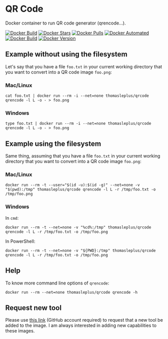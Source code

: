 # QR Code

Docker container to run QR code generator (qrencode...).

[![Docker Build](https://github.com/thomasleplus/docker-qrcode/workflows/Docker/badge.svg)](https://github.com/thomasleplus/docker-qrcode/actions?query=workflow:"Docker")
[![Docker Stars](https://img.shields.io/docker/stars/thomasleplus/qrcode)](https://hub.docker.com/r/thomasleplus/qrcode)
[![Docker Pulls](https://img.shields.io/docker/pulls/thomasleplus/qrcode)](https://hub.docker.com/r/thomasleplus/qrcode)
[![Docker Automated](https://img.shields.io/docker/cloud/automated/thomasleplus/qrcode)](https://hub.docker.com/r/thomasleplus/qrcode)
[![Docker Build](https://img.shields.io/docker/cloud/build/thomasleplus/qrcode)](https://hub.docker.com/r/thomasleplus/qrcode)
[![Docker Version](https://img.shields.io/docker/v/thomasleplus/qrcode?sort=semver)](https://hub.docker.com/r/thomasleplus/qrcode)

## Example without using the filesystem

Let's say that you have a file `foo.txt` in your current working directory that you want to convert into a QR code image `foo.png`:

### Mac/Linux

```
cat foo.txt | docker run --rm -i --net=none thomasleplus/qrcode qrencode -l L -o - > foo.png
```

### Windows

```
type foo.txt | docker run --rm -i --net=none thomasleplus/qrcode qrencode -l L -o - > foo.png
```

## Example using the filesystem

Same thing, assuming that you have a file `foo.txt` in your current working directory that you want to convert into a QR code image `foo.png`:

### Mac/Linux

```
docker run --rm -t --user="$(id -u):$(id -g)" --net=none -v "$(pwd):/tmp" thomasleplus/qrcode qrencode -l L -r /tmp/foo.txt -o /tmp/foo.png
```

### Windows

In `cmd`:

```
docker run --rm -t --net=none -v "%cd%:/tmp" thomasleplus/qrcode qrencode -l L -r /tmp/foo.txt -o /tmp/foo.png
```

In PowerShell:

```
docker run --rm -t --net=none -v "${PWD}:/tmp" thomasleplus/qrcode qrencode -l L -r /tmp/foo.txt -o /tmp/foo.png
```

## Help

To know more command line options of `qrencode`:

```
docker run --rm --net=none thomasleplus/qrcode qrencode -h
```

## Request new tool

Please use [this link](https://github.com/thomasleplus/docker-qrcode/issues/new?assignees=thomasleplus&labels=enhancement&template=feature_request.md&title=%5BFEAT%5D) (GitHub account required) to request that a new tool be added to the image. I am always interested in adding new capabilities to these images.
